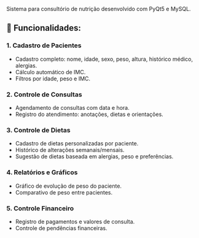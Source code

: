 Sistema para consultório de nutrição desenvolvido com PyQt5 e MySQL.

## 🧠 Funcionalidades:

### 1. Cadastro de Pacientes
- Cadastro completo: nome, idade, sexo, peso, altura, histórico médico, alergias.
- Cálculo automático de IMC.
- Filtros por idade, peso e IMC.

### 2. Controle de Consultas
- Agendamento de consultas com data e hora.
- Registro do atendimento: anotações, dietas e orientações.

### 3. Controle de Dietas
- Cadastro de dietas personalizadas por paciente.
- Histórico de alterações semanais/mensais.
- Sugestão de dietas baseada em alergias, peso e preferências.

### 4. Relatórios e Gráficos
- Gráfico de evolução de peso do paciente.
- Comparativo de peso entre pacientes.

### 5. Controle Financeiro
- Registro de pagamentos e valores de consulta.
- Controle de pendências financeiras.